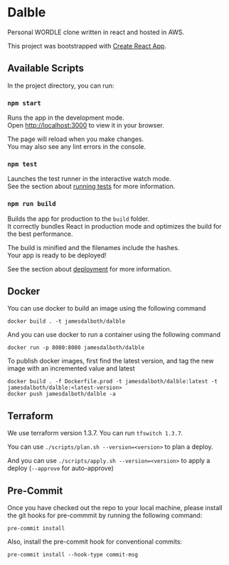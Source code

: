 # Dalble

Personal WORDLE clone written in react and hosted in AWS.

This project was bootstrapped with [Create React App](https://github.com/facebook/create-react-app).

## Available Scripts

In the project directory, you can run:

### `npm start`

Runs the app in the development mode.\
Open [http://localhost:3000](http://localhost:3000) to view it in your browser.

The page will reload when you make changes.\
You may also see any lint errors in the console.

### `npm test`

Launches the test runner in the interactive watch mode.\
See the section about [running tests](https://facebook.github.io/create-react-app/docs/running-tests) for more information.

### `npm run build`

Builds the app for production to the `build` folder.\
It correctly bundles React in production mode and optimizes the build for the best performance.

The build is minified and the filenames include the hashes.\
Your app is ready to be deployed!

See the section about [deployment](https://facebook.github.io/create-react-app/docs/deployment) for more information.

## Docker

You can use docker to build an image using the following command

```
docker build . -t jamesdalboth/dalble
```

And you can use docker to run a container using the following command

```
docker run -p 8080:8080 jamesdalboth/dalble
```

To publish docker images, first find the latest version, and tag the new image with an incremented value and latest

```
docker build . -f Dockerfile.prod -t jamesdalboth/dalble:latest -t jamesdalboth/dalble:<latest-version>
docker push jamesdalboth/dalble -a
```

## Terraform

We use terraform version 1.3.7. You can run `tfswitch 1.3.7`.

You can use `./scripts/plan.sh --version=<version>` to plan a deploy.

And you can use `./scripts/apply.sh --version=<version>` to apply a deploy (`--approve` for auto-approve)

## Pre-Commit
Once you have checked out the repo to your local machine, please install the git hooks for pre-commmit by running the following command:

```
pre-commit install
```

Also, install the pre-commit hook for conventional commits:

```
pre-commit install --hook-type commit-msg
```
